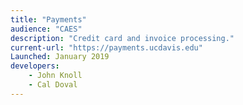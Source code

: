```yaml
---
title: "Payments"
audience: "CAES"
description: "Credit card and invoice processing."
current-url: "https://payments.ucdavis.edu"
Launched: January 2019
developers:
    - John Knoll
    - Cal Doval
---
```

